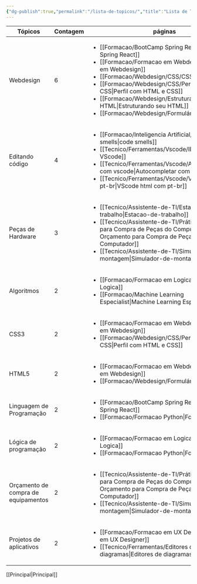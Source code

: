 ```yaml
---
{"dg-publish":true,"permalink":"/lista-de-topicos/","title":"Lista de Tópicos","contentClasses":"row-hover row-lines","tags":["tópicos","dataview/tópicos"],"noteIcon":"default","updated":"2025-07-27T02:10:58.290-03:00"}
---
```



<!-- QueryToSerialize: TABLE WITHOUT ID t as "Tópicos", count AS "Contagem", rows.file.link AS "páginas" WHERE topics AND dg-publish FLATTEN topics AS t GROUP BY t FLATTEN length(rows.file.link) as count SORT count DESC, t ASC LIMIT 10 -->
<!-- SerializedQuery: TABLE WITHOUT ID t as "Tópicos", count AS "Contagem", rows.file.link AS "páginas" WHERE topics AND dg-publish FLATTEN topics AS t GROUP BY t FLATTEN length(rows.file.link) as count SORT count DESC, t ASC LIMIT 10 -->

| Tópicos                             | Contagem | páginas                                                                                                                                                                                                                                                                                                                                                                                                                               |
| ----------------------------------- | -------- | ------------------------------------------------------------------------------------------------------------------------------------------------------------------------------------------------------------------------------------------------------------------------------------------------------------------------------------------------------------------------------------------------------------------------------------- |
| Webdesign                           | 6        | <ul><li>[[Formacao/BootCamp Spring React\|BootCamp Spring React]]</li><li>[[Formacao/Formacao em Webdesign\|Formacao em Webdesign]]</li><li>[[Formacao/Webdesign/CSS/CSS\|CSS]]</li><li>[[Formacao/Webdesign/CSS/Perfil com HTML e CSS\|Perfil com HTML e CSS]]</li><li>[[Formacao/Webdesign/Estruturando seu HTML\|Estruturando seu HTML]]</li><li>[[Formacao/Webdesign/Formulários\|Formulários]]</li></ul> |
| Editando código                     | 4        | <ul><li>[[Formacao/Inteligencia Artificial/code smells\|code smells]]</li><li>[[Tecnico/Ferramentas/Vscode/IDE VScode\|IDE VScode]]</li><li>[[Tecnico/Ferramentas/Vscode/Autocompletar com vscode\|Autocompletar com vscode]]</li><li>[[Tecnico/Ferramentas/Vscode/VScode html com pt-br\|VScode html com pt-br]]</li></ul>                                                                                           |
| Peças de Hardware                   | 3        | <ul><li>[[Tecnico/Assistente-de-TI/Estacao-de-trabalho\|Estacao-de-trabalho]]</li><li>[[Tecnico/Assistente-de-TI/Prática Orçamento para Compra de Peças do Computador\|Prática Orçamento para Compra de Peças do Computador]]</li><li>[[Tecnico/Assistente-de-TI/Simulador-de-montagem\|Simulador-de-montagem]]</li></ul>                                                                                                 |
| Algoritmos                          | 2        | <ul><li>[[Formacao/Formacao em Logica\|Formacao em Logica]]</li><li>[[Formacao/Machine Learning Especialist\|Machine Learning Especialist]]</li></ul>                                                                                                                                                                                                                                                                         |
| CSS3                                | 2        | <ul><li>[[Formacao/Formacao em Webdesign\|Formacao em Webdesign]]</li><li>[[Formacao/Webdesign/CSS/Perfil com HTML e CSS\|Perfil com HTML e CSS]]</li></ul>                                                                                                                                                                                                                                                                   |
| HTML5                               | 2        | <ul><li>[[Formacao/Formacao em Webdesign\|Formacao em Webdesign]]</li><li>[[Formacao/Webdesign/Formulários\|Formulários]]</li></ul>                                                                                                                                                                                                                                                                                           |
| Linguagem de Programação            | 2        | <ul><li>[[Formacao/BootCamp Spring React\|BootCamp Spring React]]</li><li>[[Formacao/Formacao Python\|Formacao Python]]</li></ul>                                                                                                                                                                                                                                                                                             |
| Lógica de programação               | 2        | <ul><li>[[Formacao/Formacao em Logica\|Formacao em Logica]]</li><li>[[Formacao/Formacao Python\|Formacao Python]]</li></ul>                                                                                                                                                                                                                                                                                                   |
| Orçamento de compra de equipamentos | 2        | <ul><li>[[Tecnico/Assistente-de-TI/Prática Orçamento para Compra de Peças do Computador\|Prática Orçamento para Compra de Peças do Computador]]</li><li>[[Tecnico/Assistente-de-TI/Simulador-de-montagem\|Simulador-de-montagem]]</li></ul>                                                                                                                                                                                   |
| Projetos de aplicativos             | 2        | <ul><li>[[Formacao/Formacao em UX Designer\|Formacao em UX Designer]]</li><li>[[Tecnico/Ferramentas/Editores de diagramas\|Editores de diagramas]]</li></ul>                                                                                                                                                                                                                                                                  |
<!-- SerializedQuery END -->

[[Principal\|Principal]]
